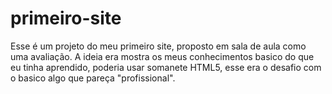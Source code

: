 # primeiro-site

Esse é um projeto do meu primeiro site, proposto em sala de aula como uma avaliação. A ideia era mostra os meus conhecimentos basico do que eu tinha aprendido, poderia usar somanete HTML5, esse era o desafio com o basico algo que pareça "profissional".

